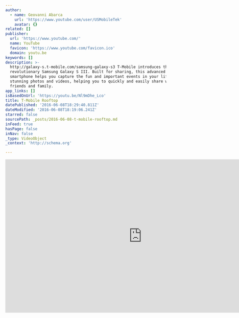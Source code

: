 ```yaml
---
author:
  - name: Geovanni Abarca
    url: 'https://www.youtube.com/user/USMobileTek'
    avatar: {}
related: []
publisher:
  url: 'https://www.youtube.com/'
  name: YouTube
  favicon: 'https://www.youtube.com/favicon.ico'
  domain: youtu.be
keywords: []
description: >-
  http://galaxy-s.t-mobile.com/samsung-galaxy-s3 T-Mobile introduces the
  revolutionary Samsung Galaxy S III. Built for sharing, this advanced
  smartphone helps you capture the fun and important events in your life with
  stunning photos and videos, helping you to quickly and easily share with your
  friends and family.
app_links: []
isBasedOnUrl: 'https://youtu.be/Nl9mDhe_Lco'
title: T-Mobile Rooftop
datePublished: '2016-06-08T18:29:40.811Z'
dateModified: '2016-06-08T18:19:06.241Z'
starred: false
sourcePath: _posts/2016-06-08-t-mobile-rooftop.md
inFeed: true
hasPage: false
inNav: false
_type: VideoObject
_context: 'http://schema.org'

---
```

<iframe src="https://cdn.embedly.com/widgets/media.html?src=https%3A%2F%2Fwww.youtube.com%2Fembed%2FNl9mDhe_Lco%3Ffeature%3Doembed&amp;url=http%3A%2F%2Fwww.youtube.com%2Fwatch%3Fv%3DNl9mDhe_Lco&amp;image=https%3A%2F%2Fi.ytimg.com%2Fvi%2FNl9mDhe_Lco%2Fhqdefault.jpg&amp;key=b7d04c9b404c499eba89ee7072e1c4f7&amp;type=text%2Fhtml&amp;schema=youtube" width="854" height="480" scrolling="no" frameborder="0" allowfullscreen="" style=""></iframe>